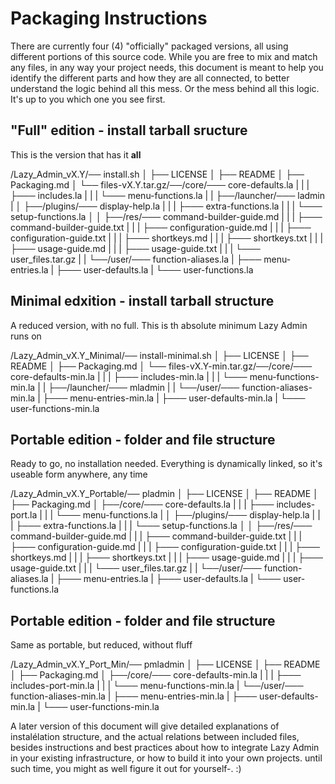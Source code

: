 # Packaging Instructions

There are currently four (4) "officially" packaged versions, all using different portions of this source code. While you are free to mix and match any files, in any way your project needs, this document is meant to help you identify the different parts and how they are all connected, to better understand the logic behind all this mess. Or the mess behind all this logic. It's up to you which one you see first.


## "Full" edition - install tarball sructure

This is the version that has it **all**


/Lazy_Admin_vX.Y/── install.sh
                │
                ├── LICENSE
                │
                ├── README
                │
                ├── Packaging.md
                │
                └── files-vX.Y.tar.gz/──/core/─── core-defaults.la
                                     |       |
                                     |       ├─── includes.la
                                     |       |
                                     |       └─── menu-functions.la
                                     |
                                     |
                                     ├──/launcher/─── ladmin
                                     |
                                     │
                                     ├──/plugins/─── display-help.la
                                     |          |
                                     |          ├─── extra-functions.la
                                     |          |
                                     |          └─── setup-functions.la
                                     │
                                     │
                                     ├──/res/─── command-builder-guide.md
                                     |      |
                                     |      ├─── command-builder-guide.txt
                                     |      |
                                     |      ├─── configuration-guide.md
                                     |      |
                                     |      ├─── configuration-guide.txt
                                     |      |
                                     |      ├─── shortkeys.md
                                     |      |
                                     |      ├─── shortkeys.txt
                                     |      |
                                     |      ├─── usage-guide.md
                                     |      |
                                     |      ├─── usage-guide.txt
                                     |      |
                                     |      └─── user_files.tar.gz
                                     |
                                     |
                                     └──/user/─── function-aliases.la
                                             |
                                             ├─── menu-entries.la
                                             |
                                             ├─── user-defaults.la
                                             |
                                             └─── user-functions.la



## Minimal edxition - install tarball structure

A reduced version, with no full. This is th absolute minimum Lazy Admin runs on

/Lazy_Admin_vX.Y_Minimal/── install-minimal.sh
                        │
                        ├── LICENSE
                        │
                        ├── README
                        │
                        ├── Packaging.md
                        │
                        └── files-vX.Y-min.tar.gz/──/core/─── core-defaults-min.la
                                                 |       |
                                                 |       ├─── includes-min.la
                                                 |       |
                                                 |       └─── menu-functions-min.la
                                                 |
                                                 |
                                                 ├──/launcher/─── mladmin
                                                 |
                                                 |
                                                 └──/user/─── function-aliases-min.la
                                                         |
                                                         ├─── menu-entries-min.la
                                                         |
                                                         ├─── user-defaults-min.la
                                                         |
                                                         └─── user-functions-min.la


## Portable edition - folder and file structure

Ready to go, no installation needed. Everything is dynamically linked, so it's useable form anywhere, any time

/Lazy_Admin_vX.Y_Portable/── pladmin
                         │
                         ├── LICENSE
                         │
                         ├── README
                         │
                         ├── Packaging.md
                         │
                         ├──/core/─── core-defaults.la
                         |       |
                         |       ├─── includes-port.la
                         |       |
                         |       └─── menu-functions.la
                         |
                         │
                         ├──/plugins/─── display-help.la
                         |          |
                         |          ├─── extra-functions.la
                         |          |
                         |          └─── setup-functions.la
                         │
                         │
                         ├──/res/─── command-builder-guide.md
                         |      |
                         |      ├─── command-builder-guide.txt
                         |      |
                         |      ├─── configuration-guide.md
                         |      |
                         |      ├─── configuration-guide.txt
                         |      |
                         |      ├─── shortkeys.md
                         |      |
                         |      ├─── shortkeys.txt
                         |      |
                         |      ├─── usage-guide.md
                         |      |
                         |      ├─── usage-guide.txt
                         |      |
                         |      └─── user_files.tar.gz
                         |
                         |
                         └──/user/─── function-aliases.la
                                 |
                                 ├─── menu-entries.la
                                 |
                                 ├─── user-defaults.la
                                 |
                                 └─── user-functions.la


## Portable edition - folder and file structure

Same as portable, but reduced, without fluff

/Lazy_Admin_vX.Y_Port_Min/── pmladmin
                         │
                         ├── LICENSE
                         │
                         ├── README
                         │
                         ├── Packaging.md
                         │
                         ├──/core/─── core-defaults-min.la
                         |       |
                         |       ├─── includes-port-min.la
                         |       |
                         |       └─── menu-functions-min.la
                         |
                         └──/user/─── function-aliases-min.la
                                 |
                                 ├─── menu-entries-min.la
                                 |
                                 ├─── user-defaults-min.la
                                 |
                                 └─── user-functions-min.la

A later version of this document will give detailed explanations of instalélation structure, and the actual relations between included files, besides instructions and best practices about how to integrate Lazy Admin in your existing infrastructure, or how to build it into your own projects. until such time, you might as well figure it out for yourself-. :)
